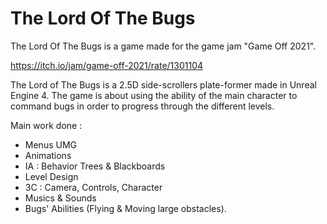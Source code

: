 # The Lord Of The Bugs

The Lord Of The Bugs is a game made for the game jam "Game Off 2021".

https://itch.io/jam/game-off-2021/rate/1301104

The Lord of The Bugs is a 2.5D side-scrollers plate-former made in Unreal Engine 4. The game is about using the ability of the main character to command bugs in order to progress through the different levels.

Main work done : 

- Menus UMG
- Animations 
- IA : Behavior Trees & Blackboards
- Level Design
- 3C : Camera, Controls, Character
- Musics & Sounds
- Bugs' Abilities (Flying & Moving large obstacles).
